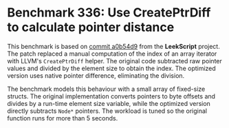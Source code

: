 # Benchmark 336: Use CreatePtrDiff to calculate pointer distance

This benchmark is based on [commit a0b54d9](https://github.com/leek-wars/leekscript-next/commit/a0b54d9635b36a07269b83b05b8ae4ea6b3acdfc) from the **LeekScript** project.
The patch replaced a manual computation of the index of an array iterator with
LLVM's `CreatePtrDiff` helper. The original code subtracted raw pointer values
and divided by the element size to obtain the index. The optimized version uses
native pointer difference, eliminating the division.

The benchmark models this behaviour with a small array of fixed-size structs.
The original implementation converts pointers to byte offsets and divides by a
run-time element size variable, while the optimized version directly subtracts
`Node*` pointers. The workload is tuned so the original function runs for more
than 5 seconds.
